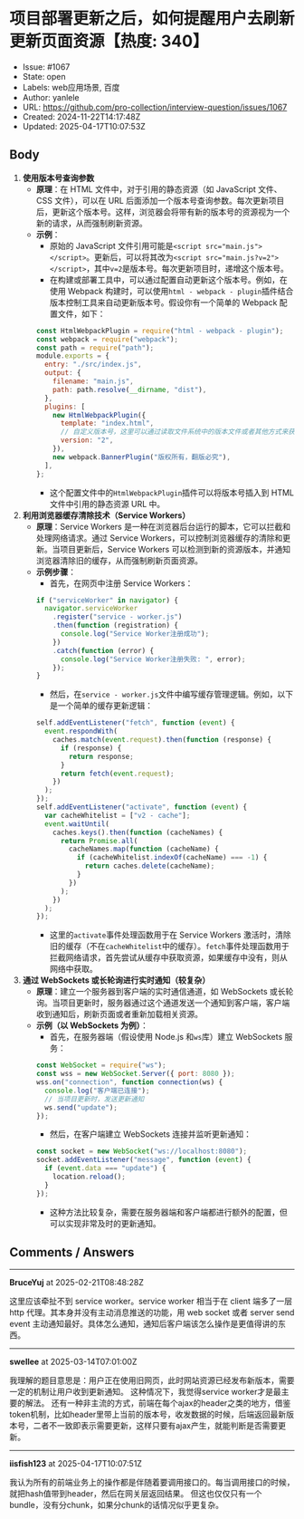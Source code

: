 # 项目部署更新之后，如何提醒用户去刷新更新页面资源【热度: 340】

- Issue: #1067
- State: open
- Labels: web应用场景, 百度
- Author: yanlele
- URL: https://github.com/pro-collection/interview-question/issues/1067
- Created: 2024-11-22T14:17:48Z
- Updated: 2025-04-17T10:07:53Z

## Body

1. **使用版本号查询参数**
   - **原理**：在 HTML 文件中，对于引用的静态资源（如 JavaScript 文件、CSS 文件），可以在 URL 后面添加一个版本号查询参数。每次更新项目后，更新这个版本号。这样，浏览器会将带有新的版本号的资源视为一个新的请求，从而强制刷新资源。
   - **示例**：
     - 原始的 JavaScript 文件引用可能是`<script src="main.js"></script>`。更新后，可以将其改为`<script src="main.js?v=2"></script>`，其中`v=2`是版本号。每次更新项目时，递增这个版本号。
     - 在构建或部署工具中，可以通过配置自动更新这个版本号。例如，在使用 Webpack 构建时，可以使用`html - webpack - plugin`插件结合版本控制工具来自动更新版本号。假设你有一个简单的 Webpack 配置文件，如下：
     ```javascript
     const HtmlWebpackPlugin = require("html - webpack - plugin");
     const webpack = require("webpack");
     const path = require("path");
     module.exports = {
       entry: "./src/index.js",
       output: {
         filename: "main.js",
         path: path.resolve(__dirname, "dist"),
       },
       plugins: [
         new HtmlWebpackPlugin({
           template: "index.html",
           // 自定义版本号，这里可以通过读取文件系统中的版本文件或者其他方式来获取真实的版本号
           version: "2",
         }),
         new webpack.BannerPlugin("版权所有，翻版必究"),
       ],
     };
     ```
     - 这个配置文件中的`HtmlWebpackPlugin`插件可以将版本号插入到 HTML 文件中引用的静态资源 URL 中。
2. **利用浏览器缓存清除技术（Service Workers）**
   - **原理**：Service Workers 是一种在浏览器后台运行的脚本，它可以拦截和处理网络请求。通过 Service Workers，可以控制浏览器缓存的清除和更新。当项目更新后，Service Workers 可以检测到新的资源版本，并通知浏览器清除旧的缓存，从而强制刷新页面资源。
   - **示例步骤**：
     - 首先，在网页中注册 Service Workers：
     ```javascript
     if ("serviceWorker" in navigator) {
       navigator.serviceWorker
         .register("service - worker.js")
         .then(function (registration) {
           console.log("Service Worker注册成功");
         })
         .catch(function (error) {
           console.log("Service Worker注册失败: ", error);
         });
     }
     ```
     - 然后，在`service - worker.js`文件中编写缓存管理逻辑。例如，以下是一个简单的缓存更新逻辑：
     ```javascript
     self.addEventListener("fetch", function (event) {
       event.respondWith(
         caches.match(event.request).then(function (response) {
           if (response) {
             return response;
           }
           return fetch(event.request);
         })
       );
     });
     self.addEventListener("activate", function (event) {
       var cacheWhitelist = ["v2 - cache"];
       event.waitUntil(
         caches.keys().then(function (cacheNames) {
           return Promise.all(
             cacheNames.map(function (cacheName) {
               if (cacheWhitelist.indexOf(cacheName) === -1) {
                 return caches.delete(cacheName);
               }
             })
           );
         })
       );
     });
     ```
     - 这里的`activate`事件处理函数用于在 Service Workers 激活时，清除旧的缓存（不在`cacheWhitelist`中的缓存）。`fetch`事件处理函数用于拦截网络请求，首先尝试从缓存中获取资源，如果缓存中没有，则从网络中获取。
3. **通过 WebSockets 或长轮询进行实时通知（较复杂）**
   - **原理**：建立一个服务器到客户端的实时通信通道，如 WebSockets 或长轮询。当项目更新时，服务器通过这个通道发送一个通知到客户端，客户端收到通知后，刷新页面或者重新加载相关资源。
   - **示例（以 WebSockets 为例）**：
     - 首先，在服务器端（假设使用 Node.js 和`ws`库）建立 WebSockets 服务：
     ```javascript
     const WebSocket = require("ws");
     const wss = new WebSocket.Server({ port: 8080 });
     wss.on("connection", function connection(ws) {
       console.log("客户端已连接");
       // 当项目更新时，发送更新通知
       ws.send("update");
     });
     ```
     - 然后，在客户端建立 WebSockets 连接并监听更新通知：
     ```javascript
     const socket = new WebSocket("ws://localhost:8080");
     socket.addEventListener("message", function (event) {
       if (event.data === "update") {
         location.reload();
       }
     });
     ```
     - 这种方法比较复杂，需要在服务器端和客户端都进行额外的配置，但可以实现非常及时的更新通知。


## Comments / Answers

---

**BruceYuj** at 2025-02-21T08:48:28Z

这里应该牵扯不到 service worker。service worker 相当于在 client 端多了一层 http 代理。其本身并没有主动消息推送的功能，用 web socket 或者 server send event 主动通知最好。具体怎么通知，通知后客户端该怎么操作是更值得讲的东西。


---

**swellee** at 2025-03-14T07:01:00Z

我理解的题目意思是：用户正在使用旧网页，此时网站资源已经发布新版本，需要一定的机制让用户收到更新通知。
这种情况下，我觉得service worker才是最主要的解法。
还有一种非主流的方式，前端在每个ajax的header之类的地方，借鉴token机制，比如header里带上当前的版本号，收发数据的时候，后端返回最新版本号，二者不一致即表示需要更新，这样只要有ajax产生，就能判断是否需要更新。

---

**iisfish123** at 2025-04-17T10:07:51Z

我认为所有的前端业务上的操作都是伴随着要调用接口的。每当调用接口的时候，就把hash值带到header，然后在网关层返回结果。
但这也仅仅只有一个bundle，没有分chunk，如果分chunk的话情况似乎更复杂。
